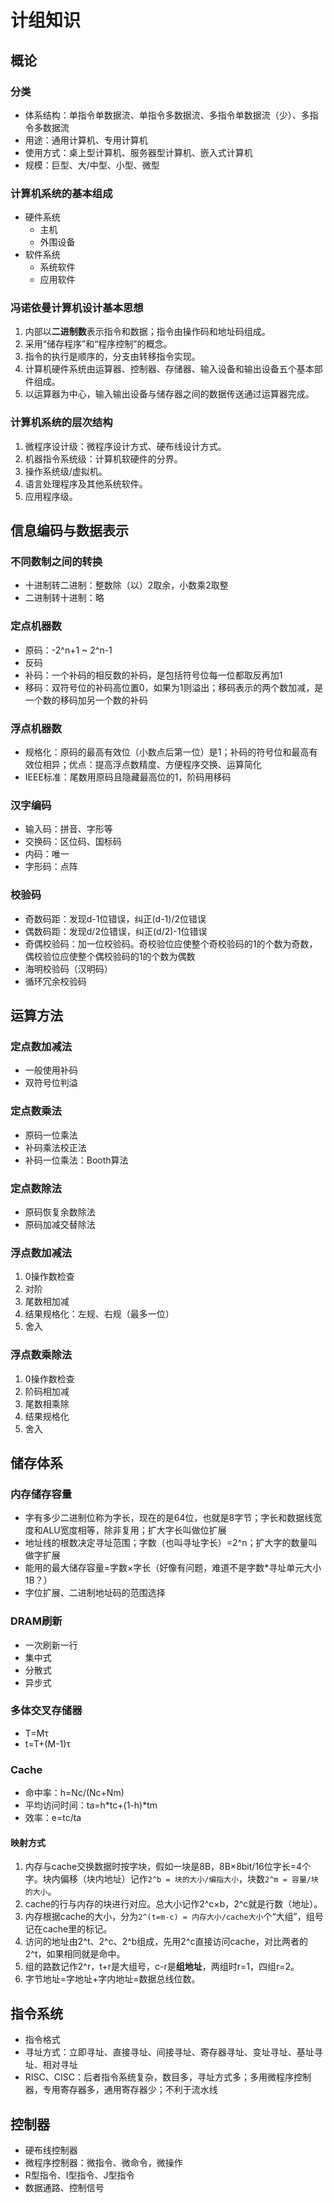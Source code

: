 # 计组知识

## 概论

### 分类

* 体系结构：单指令单数据流、单指令多数据流、多指令单数据流（少）、多指令多数据流
* 用途：通用计算机、专用计算机
* 使用方式：桌上型计算机、服务器型计算机、嵌入式计算机
* 规模：巨型、大/中型、小型、微型

### 计算机系统的基本组成

* 硬件系统
  * 主机
  * 外围设备
* 软件系统
  * 系统软件
  * 应用软件

### 冯诺依曼计算机设计基本思想

1. 内部以**二进制数**表示指令和数据；指令由操作码和地址码组成。
2. 采用“储存程序”和“程序控制”的概念。
3. 指令的执行是顺序的，分支由转移指令实现。
4. 计算机硬件系统由运算器、控制器、存储器、输入设备和输出设备五个基本部件组成。
5. 以运算器为中心，输入输出设备与储存器之间的数据传送通过运算器完成。

### 计算机系统的层次结构

1. 微程序设计级：微程序设计方式、硬布线设计方式。
2. 机器指令系统级：计算机软硬件的分界。
3. 操作系统级/虚拟机。
4. 语言处理程序及其他系统软件。
5. 应用程序级。

## 信息编码与数据表示

### 不同数制之间的转换

* 十进制转二进制：整数除（以）2取余，小数乘2取整
* 二进制转十进制：略

### 定点机器数

* 原码：-2^n+1 ~ 2^n-1
* 反码
* 补码：一个补码的相反数的补码，是包括符号位每一位都取反再加1
* 移码：双符号位的补码高位置0，如果为1则溢出；移码表示的两个数加减，是一个数的移码加另一个数的补码

### 浮点机器数

* 规格化：原码的最高有效位（小数点后第一位）是1；补码的符号位和最高有效位相异；优点：提高浮点数精度、方便程序交换、运算简化
* IEEE标准：尾数用原码且隐藏最高位的1，阶码用移码

### 汉字编码

* 输入码：拼音、字形等
* 交换码：区位码、国标码
* 内码：唯一
* 字形码：点阵

### 校验码

* 奇数码距：发现d-1位错误，纠正(d-1)/2位错误
* 偶数码距：发现d/2位错误，纠正(d/2)-1位错误
* 奇偶校验码：加一位校验码。奇校验位应使整个奇校验码的1的个数为奇数，偶校验位应使整个偶校验码的1的个数为偶数
* 海明校验码（汉明码）
* 循环冗余校验码

## 运算方法

### 定点数加减法

* 一般使用补码
* 双符号位判溢

### 定点数乘法

* 原码一位乘法
* 补码乘法校正法
* 补码一位乘法：Booth算法

### 定点数除法

* 原码恢复余数除法
* 原码加减交替除法

### 浮点数加减法

1. 0操作数检查
2. 对阶
3. 尾数相加减
4. 结果规格化：左规、右规（最多一位）
5. 舍入

### 浮点数乘除法

1. 0操作数检查
2. 阶码相加减
3. 尾数相乘除
4. 结果规格化
5. 舍入

## 储存体系

### 内存储存容量

* 字有多少二进制位称为字长，现在的是64位，也就是8字节；字长和数据线宽度和ALU宽度相等，除非复用；扩大字长叫做位扩展
* 地址线的根数决定寻址范围；字数（也叫寻址字长）=2^n；扩大字的数量叫做字扩展
* 能用的最大储存容量=字数×字长（好像有问题，难道不是字数*寻址单元大小1B？）
* 字位扩展、二进制地址码的范围选择

### DRAM刷新

* 一次刷新一行
* 集中式
* 分散式
* 异步式

### 多体交叉存储器

* T=Mτ
* t=T+(M-1)τ

### Cache

* 命中率：h=Nc/(Nc+Nm)
* 平均访问时间：ta=h\*tc+(1-h)\*tm
* 效率：e=tc/ta

#### 映射方式

1. 内存与cache交换数据时按字块，假如一块是8B，8B×8bit/16位字长=4个字。块内偏移（块内地址）记作`2^b = 块的大小/编指大小`，块数`2^m = 容量/块的大小`。
2. cache的行与内存的块进行对应。总大小记作2^c×b，2^c就是行数（地址）。
3. 内存根据cache的大小，分为`2^(t=m-c) = 内存大小/cache大小`个“大组”，组号记在cache里的标记。
4. 访问的地址由2^t、2^c、2^b组成，先用2^c直接访问cache，对比两者的2^t，如果相同就是命中。
5. 组的路数记作2^r，t+r是大组号，c-r是**组地址**，两组时r=1，四组r=2。
6. 字节地址=字地址+字内地址=数据总线位数。

## 指令系统

* 指令格式
* 寻址方式：立即寻址、直接寻址、间接寻址、寄存器寻址、变址寻址、基址寻址、相对寻址
* RISC、CISC：后者指令系统复杂，数目多，寻址方式多；多用微程序控制器，专用寄存器多，通用寄存器少；不利于流水线

## 控制器

* 硬布线控制器
* 微程序控制器：微指令、微命令，微操作
* R型指令、I型指令、J型指令
* 数据通路、控制信号
